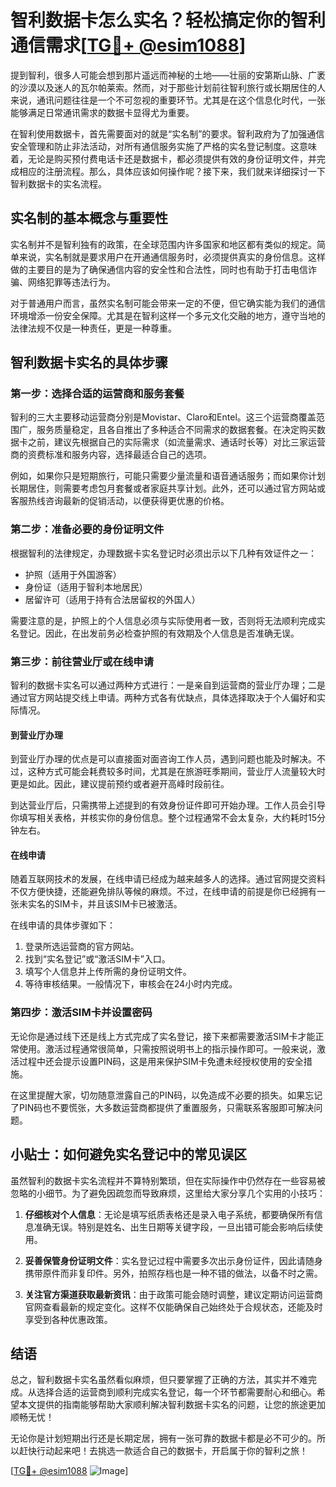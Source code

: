 # 智利数据卡怎么实名？轻松搞定你的智利通信需求[[TG💪+ @esim1088](https://t.me/s/esim1088)]

提到智利，很多人可能会想到那片遥远而神秘的土地——壮丽的安第斯山脉、广袤的沙漠以及迷人的瓦尔帕莱索。然而，对于那些计划前往智利旅行或长期居住的人来说，通讯问题往往是一个不可忽视的重要环节。尤其是在这个信息化时代，一张能够满足日常通讯需求的数据卡显得尤为重要。

在智利使用数据卡，首先需要面对的就是“实名制”的要求。智利政府为了加强通信安全管理和防止非法活动，对所有通信服务实施了严格的实名登记制度。这意味着，无论是购买预付费电话卡还是数据卡，都必须提供有效的身份证明文件，并完成相应的注册流程。那么，具体应该如何操作呢？接下来，我们就来详细探讨一下智利数据卡的实名流程。

## 实名制的基本概念与重要性

实名制并不是智利独有的政策，在全球范围内许多国家和地区都有类似的规定。简单来说，实名制就是要求用户在开通通信服务时，必须提供真实的身份信息。这样做的主要目的是为了确保通信内容的安全性和合法性，同时也有助于打击电信诈骗、网络犯罪等违法行为。

对于普通用户而言，虽然实名制可能会带来一定的不便，但它确实能为我们的通信环境增添一份安全保障。尤其是在智利这样一个多元文化交融的地方，遵守当地的法律法规不仅是一种责任，更是一种尊重。

## 智利数据卡实名的具体步骤

### 第一步：选择合适的运营商和服务套餐

智利的三大主要移动运营商分别是Movistar、Claro和Entel。这三个运营商覆盖范围广，服务质量稳定，且各自推出了多种适合不同需求的数据套餐。在决定购买数据卡之前，建议先根据自己的实际需求（如流量需求、通话时长等）对比三家运营商的资费标准和服务内容，选择最适合自己的选项。

例如，如果你只是短期旅行，可能只需要少量流量和语音通话服务；而如果你计划长期居住，则需要考虑包月套餐或者家庭共享计划。此外，还可以通过官方网站或客服热线咨询最新的促销活动，以便获得更优惠的价格。

### 第二步：准备必要的身份证明文件

根据智利的法律规定，办理数据卡实名登记时必须出示以下几种有效证件之一：

- 护照（适用于外国游客）
- 身份证（适用于智利本地居民）
- 居留许可（适用于持有合法居留权的外国人）

需要注意的是，护照上的个人信息必须与实际使用者一致，否则将无法顺利完成实名登记。因此，在出发前务必检查护照的有效期及个人信息是否准确无误。

### 第三步：前往营业厅或在线申请

智利的数据卡实名可以通过两种方式进行：一是亲自到运营商的营业厅办理；二是通过官方网站提交线上申请。两种方式各有优缺点，具体选择取决于个人偏好和实际情况。

#### 到营业厅办理

到营业厅办理的优点是可以直接面对面咨询工作人员，遇到问题也能及时解决。不过，这种方式可能会耗费较多时间，尤其是在旅游旺季期间，营业厅人流量较大时更是如此。因此，建议提前预约或者避开高峰时段前往。

到达营业厅后，只需携带上述提到的有效身份证件即可开始办理。工作人员会引导你填写相关表格，并核实你的身份信息。整个过程通常不会太复杂，大约耗时15分钟左右。

#### 在线申请

随着互联网技术的发展，在线申请已经成为越来越多人的选择。通过官网提交资料不仅方便快捷，还能避免排队等候的麻烦。不过，在线申请的前提是你已经拥有一张未实名的SIM卡，并且该SIM卡已被激活。

在线申请的具体步骤如下：
1. 登录所选运营商的官方网站。
2. 找到“实名登记”或“激活SIM卡”入口。
3. 填写个人信息并上传所需的身份证明文件。
4. 等待审核结果。一般情况下，审核会在24小时内完成。

### 第四步：激活SIM卡并设置密码

无论你是通过线下还是线上方式完成了实名登记，接下来都需要激活SIM卡才能正常使用。激活过程通常很简单，只需按照说明书上的指示操作即可。一般来说，激活过程中还会提示设置PIN码，这是用来保护SIM卡免遭未经授权使用的安全措施。

在这里提醒大家，切勿随意泄露自己的PIN码，以免造成不必要的损失。如果忘记了PIN码也不要慌张，大多数运营商都提供了重置服务，只需联系客服即可解决问题。

## 小贴士：如何避免实名登记中的常见误区

虽然智利的数据卡实名流程并不算特别繁琐，但在实际操作中仍然存在一些容易被忽略的小细节。为了避免因疏忽而导致麻烦，这里给大家分享几个实用的小技巧：

1. **仔细核对个人信息**：无论是填写纸质表格还是录入电子系统，都要确保所有信息准确无误。特别是姓名、出生日期等关键字段，一旦出错可能会影响后续使用。

2. **妥善保管身份证明文件**：实名登记过程中需要多次出示身份证件，因此请随身携带原件而非复印件。另外，拍照存档也是一种不错的做法，以备不时之需。

3. **关注官方渠道获取最新资讯**：由于政策可能会随时调整，建议定期访问运营商官网查看最新的规定变化。这样不仅能确保自己始终处于合规状态，还能及时享受到各种优惠政策。

## 结语

总之，智利数据卡实名虽然看似麻烦，但只要掌握了正确的方法，其实并不难完成。从选择合适的运营商到顺利完成实名登记，每一个环节都需要耐心和细心。希望本文提供的指南能够帮助大家顺利解决智利数据卡实名的问题，让您的旅途更加顺畅无忧！

无论你是计划短期出行还是长期定居，拥有一张可靠的数据卡都是必不可少的。所以赶快行动起来吧！去挑选一款适合自己的数据卡，开启属于你的智利之旅！

[[TG💪+ @esim1088](https://t.me/s/esim1088) ![Image](https://i.postimg.cc/4NQfJmqS/Snipaste-2025-05-13-00-14-12.png)]